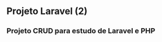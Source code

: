 ## Projeto Laravel (2)

### Projeto CRUD para estudo de Laravel e PHP

<!-- **Backend:** rodar `composer install`, `artisan migrate` e `php artisan serve` <br>
**Frontend:** rodar `npm install` e `npm run dev` -->
